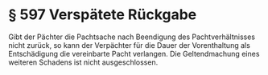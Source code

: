 # § 597 Verspätete Rückgabe
Gibt der Pächter die Pachtsache nach Beendigung des Pachtverhältnisses nicht zurück, so kann der Verpächter für die Dauer der Vorenthaltung als Entschädigung die vereinbarte Pacht verlangen. Die Geltendmachung eines weiteren Schadens ist nicht ausgeschlossen.